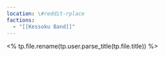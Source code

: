 ```yaml
---
location: \#reddit-rplace
factions:
  - "[[Kessoku Band]]"
---
```

<% tp.file.rename(tp.user.parse_title(tp.file.title)) %>
